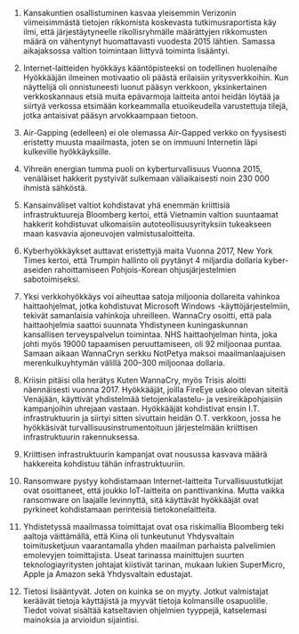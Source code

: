 1. Kansakuntien osallistuminen kasvaa yleisemmin
Verizonin viimeisimmästä tietojen rikkomista koskevasta tutkimusraportista käy ilmi, että järjestäytyneelle rikollisryhmälle määrättyjen rikkomusten määrä on vähentynyt huomattavasti vuodesta 2015 lähtien. Samassa aikajaksossa valtion toimintaan liittyvä toiminta lisääntyi.

2. Internet-laitteiden hyökkäys kääntöpisteeksi on todellinen huolenaihe
Hyökkääjän ilmeinen motivaatio oli päästä erilaisiin yritysverkkoihin. Kun näyttelijä oli onnistuneesti luonut pääsyn verkkoon, yksinkertainen verkkoskannaus etsiä muita epävarmoja laitteita antoi heidän löytää ja siirtyä verkossa etsimään korkeammalla etuoikeudella varustettuja tilejä, jotka antaisivat pääsyn arvokkaampaan tietoon.

3. Air-Gapping (edelleen) ei ole olemassa
Air-Gapped verkko on fyysisesti eristetty muusta maailmasta, joten se on immuuni Internetin läpi kulkeville hyökkäyksille.

4. Vihreän energian tumma puoli on kyberturvallisuus
Vuonna 2015,  venäläiset hakkerit pystyivät sulkemaan väliaikaisesti noin 230 000 ihmistä sähköstä.

5. Kansainväliset valtiot kohdistavat yhä enemmän kriittisiä infrastruktuureja
Bloomberg kertoi, että Vietnamin valtion suuntaamat hakkerit kohdistuvat ulkomaisiin autoteollisuusyrityksiin tukeakseen maan kasvavia ajoneuvojen valmistusaloitteita.

6. Kyberhyökkäykset auttavat eristettyjä maita
Vuonna 2017, New York Times kertoi, että Trumpin hallinto oli pyytänyt 4 miljardia dollaria kyber-aseiden rahoittamiseen Pohjois-Korean ohjusjärjestelmien sabotoimiseksi.

7. Yksi verkkohyökkäys voi aiheuttaa satoja miljoonia dollareita vahinkoa
haittaohjelmat, jotka kohdistuvat Microsoft Windows -käyttöjärjestelmiin, tekivät samanlaisia ​​vahinkoja uhreilleen. WannaCry osoitti, että pala haittaohjelmia saattoi suunnata Yhdistyneen kuningaskunnan kansallisen terveyspalvelun toimintaa. NHS haittaohjelman hinta, joka johti myös 19000 tapaamisen peruuttamiseen, oli 92 miljoonaa puntaa. Samaan aikaan WannaCryn serkku NotPetya maksoi maailmanlaajuisen merenkulkuyhtymän välillä 200–300 miljoonaa dollaria.

8. Kriisin pitäisi olla herätys
Kuten WannaCry, myös Trisis aloitti näennäisesti vuonna 2017. Hyökkääjät, joilla FireEye uskoo olevan siteitä Venäjään, käyttivät yhdistelmää tietojenkalastelu- ja vesireikäpohjaisiin kampanjoihin uhrejaan vastaan. Hyökkääjät kohdistivat ensin I.T. infrastruktuurin ja siirtyi sitten sivuttain heidän O.T. verkkoon, jossa he hyökkäsivät turvallisuusinstrumentoituun järjestelmään kriittisen infrastruktuurin rakennuksessa.

9. Kriittisen infrastruktuurin kampanjat ovat nousussa
kasvava määrä hakkereita kohdistuu tähän infrastruktuuriin.

10. Ransomware pystyy kohdistamaan Internet-laitteita
Turvallisuustutkijat ovat osoittaneet, että joukko IoT-laitteita on panttivankina. Mutta vaikka ransomware on laajalle levinnyttä, sitä käyttävät hyökkääjät ovat pyrkineet kohdistamaan perinteisiä tietokonelaitteita.

11. Yhdistetyssä maailmassa toimittajat ovat osa riskimallia
Bloomberg teki aaltoja väittämällä, että Kiina oli tunkeutunut Yhdysvaltain toimitusketjuun vaarantamalla yhden maailman parhaista palvelimien emolevyjen toimittajista. Useat tarinassa mainittujen suurten teknologiayritysten johtajat kiistivät tarinan, mukaan lukien SuperMicro, Apple ja Amazon sekä Yhdysvaltain edustajat.

12. Tietosi lisääntyvät. Joten on kuinka se on myyty.
Jotkut valmistajat keräävät tietoja käyttäjistä ja myyvät tietoja kolmansille osapuolille. Tiedot voivat sisältää katseltavien ohjelmien tyyppejä, katselemasi mainoksia ja arvioidun sijaintisi.

